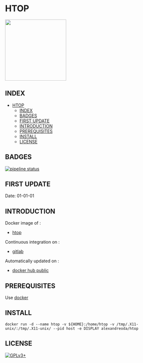 # HTOP

<img src="https://assets.gitlab-static.net/uploads/-/system/project/avatar/12904452/htop.png" width="200" height="200"/>


## INDEX

- [HTOP](#htop)
  - [INDEX](#index)
  - [BADGES](#badges)
  - [FIRST UPDATE](#first-update)
  - [INTRODUCTION](#introduction)
  - [PREREQUISITES](#prerequisites)
  - [INSTALL](#install)
  - [LICENSE](#license)


## BADGES

[![pipeline status](https://gitlab.com/oda-alexandre/htop/badges/master/pipeline.svg)](https://gitlab.com/oda-alexandre/htop/commits/master)


## FIRST UPDATE

Date: 01-01-01


## INTRODUCTION

Docker image of :

- [htop](https://hisham.hm/htop)

Continuous integration on :

- [gitlab](https://gitlab.com/oda-alexandre/htop/pipelines)

Automatically updated on :

- [docker hub public](https://hub.docker.com/r/alexandreoda/htop)


## PREREQUISITES

Use [docker](https://www.docker.com)


## INSTALL

```docker run -d --name htop -v ${HOME}:/home/htop -v /tmp/.X11-unix/:/tmp/.X11-unix/ --pid host -e DISPLAY alexandreoda/htop```


## LICENSE

[![GPLv3+](http://gplv3.fsf.org/gplv3-127x51.png)](https://gitlab.com/oda-alexandre/htop/blob/master/LICENSE)
